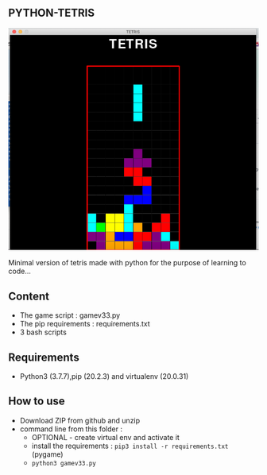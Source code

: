 ## PYTHON-TETRIS

![Screen capture](screen-capture.png)

Minimal version of tetris made with python for the purpose of learning to code...

## Content

* The game script : gamev33.py
* The pip requirements : requirements.txt
* 3 bash scripts 

## Requirements

* Python3 (3.7.7),pip (20.2.3) and virtualenv (20.0.31) 

## How to use

* Download ZIP from github and unzip
* command line from this folder : 
     - OPTIONAL - create virtual env and activate it
     - install the requirements : `pip3 install -r requirements.txt` (pygame)
     - `python3 gamev33.py`
